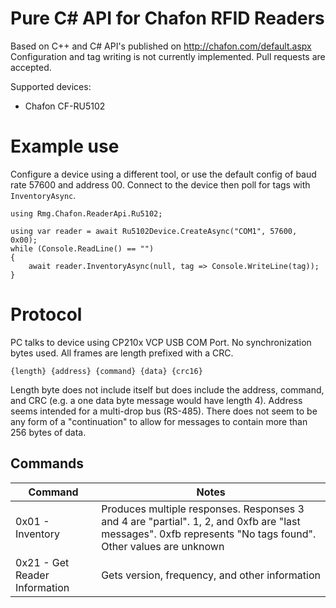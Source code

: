 
# Pure C# API for Chafon RFID Readers
Based on C++ and C# API's published on http://chafon.com/default.aspx
Configuration and tag writing is not currently implemented.  Pull requests are accepted.

Supported devices:
- Chafon CF-RU5102

# Example use
Configure a device using a different tool, or use the default config of baud rate 57600 and address 00.  Connect to the device then poll for tags with `InventoryAsync`.

    using Rmg.Chafon.ReaderApi.Ru5102;

    using var reader = await Ru5102Device.CreateAsync("COM1", 57600, 0x00);
    while (Console.ReadLine() == "")
    {
        await reader.InventoryAsync(null, tag => Console.WriteLine(tag));
    }

# Protocol
PC talks to device using CP210x VCP USB COM Port.  No synchronization bytes used.  All 
frames are length prefixed with a CRC.

    {length} {address} {command} {data} {crc16}

Length byte does not include itself but does include the address, command, and CRC (e.g. a 
one data byte message would have length 4).  Address seems intended for a multi-drop bus 
(RS-485).  There does not seem to be any form of a "continuation" to allow for messages to
contain more than 256 bytes of data.

## Commands
| Command | Notes |
|--|--|
| 0x01 - Inventory | Produces multiple responses.  Responses 3 and 4 are "partial".  1, 2, and 0xfb are "last messages".  0xfb represents "No tags found".  Other values are unknown |
| 0x21 - Get Reader Information | Gets version, frequency, and other information |